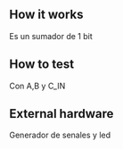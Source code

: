 <!---

This file is used to generate your project datasheet. Please fill in the information below and delete any unused
sections.

You can also include images in this folder and reference them in the markdown. Each image must be less than
512 kb in size, and the combined size of all images must be less than 1 MB.
-->

## How it works

Es un sumador de 1 bit

## How to test

Con A,B y C_IN

## External hardware

Generador de senales y led
